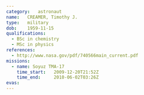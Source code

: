 ```yaml
---
category:	astronaut
name:	CREAMER, Timothy J.
type:	military
dob:	1959-11-15
qualifications:
  - BSc in chemistry
  - MSc in physics
references:
  - http://www.nasa.gov/pdf/740566main_current.pdf
missions:
  - name: Soyuz TMA-17
    time_start:   2009-12-20T21:52Z
    time_end:     2010-06-02T03:26Z
evas:
---
```

